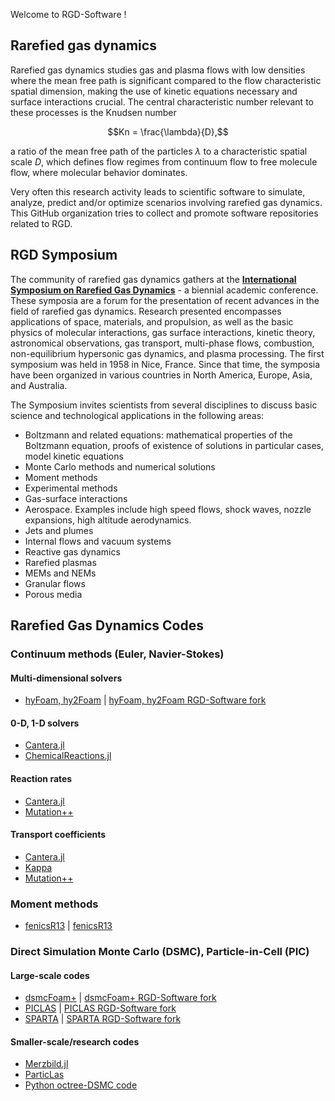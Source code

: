 Welcome to RGD-Software !

## Rarefied gas dynamics
Rarefied gas dynamics studies gas and plasma flows with low densities where the mean free path is significant compared to the flow characteristic spatial dimension, making the use of kinetic equations necessary and surface interactions crucial. The central characteristic number relevant to these processes is the Knudsen number  
```math
Kn = \frac{\lambda}{D},
```
a ratio of the mean free path of the particles $\lambda$ to a characteristic spatial scale $D$,
which defines flow regimes from continuum flow to free molecule flow, where molecular behavior dominates.

Very often this research activity leads to scientific software to simulate, analyze, predict and/or optimize scenarios involving rarefied gas dynamics. This GitHub organization tries to collect and promote software repositories related to RGD.

## RGD Symposium
The community of rarefied gas dynamics gathers at the [**International Symposium on Rarefied Gas Dynamics**](https://www.rarefiedgasdynamics.org/) - a biennial academic conference. These symposia are a forum for the presentation of recent advances in the field of rarefied gas dynamics. Research presented encompasses applications of space, materials, and propulsion, as well as the basic physics of molecular interactions, gas surface interactions, kinetic theory, astronomical observations, gas transport, multi-phase flows, combustion, non-equilibrium hypersonic gas dynamics, and plasma processing. The first symposium was held in 1958 in Nice, France. Since that time, the symposia have been organized in various countries in North America, Europe, Asia, and Australia.

The Symposium invites scientists from several disciplines to discuss basic science and technological applications in the following areas:
 * Boltzmann and related equations: mathematical properties of the Boltzmann equation, proofs of existence of solutions in particular cases, model kinetic equations
 * Monte Carlo methods and numerical solutions
 * Moment methods
 * Experimental methods
 * Gas-surface interactions
 * Aerospace. Examples include high speed flows, shock waves, nozzle expansions, high altitude aerodynamics.
 * Jets and plumes
 * Internal flows and vacuum systems
 * Reactive gas dynamics
 * Rarefied plasmas
 * MEMs and NEMs
 * Granular flows
 * Porous media


## Rarefied Gas Dynamics Codes

### Continuum methods (Euler, Navier-Stokes)

#### Multi-dimensional solvers
* [hyFoam, hy2Foam](https://github.com/hystrath/hyStrath) | [hyFoam, hy2Foam RGD-Software fork](https://github.com/rgd-software/hyStrath)

#### 0-D, 1-D solvers
* [Cantera.jl](https://github.com/Cantera/cantera)
* [ChemicalReactions.jl](https://github.com/LeoBasov/chemical-kinetics.jl)

#### Reaction rates
* [Cantera.jl](https://github.com/Cantera/cantera)
* [Mutation++](https://github.com/mutationpp/Mutationpp)

#### Transport coefficients
* [Cantera.jl](https://github.com/Cantera/cantera)
* [Kappa](https://github.com/lkampoli/kappa)
* [Mutation++](https://github.com/mutationpp/Mutationpp)


### Moment methods
* [fenicsR13](https://github.com/lamBOOO/fenicsR13) | [fenicsR13](https://github.com/rgd-software/fenicsR13)

### Direct Simulation Monte Carlo (DSMC), Particle-in-Cell (PIC)

#### Large-scale codes
* [dsmcFoam+](https://github.com/hystrath/hyStrath) | [dsmcFoam+ RGD-Software fork](https://github.com/rgd-software/hyStrath)
* [PICLAS](https://github.com/piclas-framework/piclas) | [PICLAS RGD-Software fork](https://github.com/rgd-software/piclas)
* [SPARTA](https://github.com/sparta/sparta) | [SPARTA RGD-Software fork](https://github.com/rgd-software/sparta)

#### Smaller-scale/research codes
* [Merzbild.jl](https://github.com/merzbild/Merzbild.jl)
* [ParticLas](https://github.com/OttTs/ParticLas.jl)
* [Python octree-DSMC code](https://github.com/LeoBasov/dsmc-python)